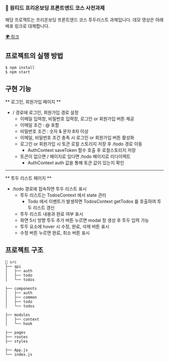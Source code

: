 ### 📙 원티드 프리온보딩 프론트엔드 코스 사전과제

해당 프로젝트는 프리온보딩 프론트엔드 코스 투두리스트 과제입니다.
데모 영상은 아래 배포 링크로 대체합니다.

[🌍 링크](https://wantedtodolist.herokuapp.com)

## 프로젝트의 실행 방법
```command
$ npm install
$ npm start
```
## 구현 기능
** 로그인, 회원가입 페이지 **
- / 경로에 로그인, 회원가입 경로 설정
  - 이메일 입력창, 비밀번호 입력창, 로그인 or 회원가입 버튼 제공
  - 이메일 조건 : @ 포함
  - 비밀번호 조건 : 숫자 & 문자 8자 이상
  - 이메일, 비밀번호 조건 충족 시 로그인 or 회원가입 버튼 활성화
  - 로그인 or 회원가입 시 토큰 로컬 스토리지 저장 후 /todo 경로 이동
    - AuthContext saveToken 함수 호출 후 로컬스토리지 저장
  - 토큰이 없으면 / 페이지로 있다면 /todo 페이지로 리다이렉트
    - AuthContext auth 값을 통해 토큰 값이 있는지 확인
---
** 투두 리스트 페이지 **
- /todo 경로에 접속하면 투두 리스트 표시
  - 투두 리스트는 TodosContext 에서 state 관리
    - Todo 에서 이벤트가 발생하면 TodosContext getTodos 를 호출하여 투두 리스트 갱신 
  - 투두 리스트 내용과 완료 여부 표시
  - 화면 5시 방향 투두 추가 버튼 누르면 modal 창 생성 후 투두 입력 가능
  - 투두 요소에 hover 시 수정, 완료, 삭제 버튼 표시
  - 수정 버튼 누르면 완료, 취소 버튼 표시
        
        
## 프로젝트 구조
```
📁 src
├── api
│   ├── auth
│   ├── todo
│   └── todos

├── components
│   ├── auth
│   ├── common
│   ├── todo
│   └── todos

├── modules
│   ├── context
│   └── hook

├── pages
├── routes
├── styles

├── App.js
└── index.js
```

